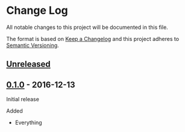 # Change Log

All notable changes to this project will be documented in this file.

The format is based on [Keep a Changelog](http://keepachangelog.com/)
and this project adheres to [Semantic Versioning](http://semver.org/).

## [Unreleased]

[Unreleased]: https://github.com/atomist-rugs/workflow-handlers/compare/0.1.0...HEAD

## [0.1.0] - 2016-12-13

[0.1.0]: https://github.com/atomist-rugs/workflow-handlers/tree/0.1.0

Initial release

Added

-   Everything
